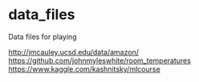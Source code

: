# data_files
Data files for playing

http://jmcauley.ucsd.edu/data/amazon/  
https://github.com/johnmyleswhite/room_temperatures  
https://www.kaggle.com/kashnitsky/mlcourse
